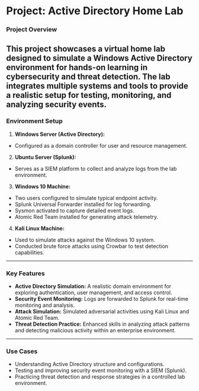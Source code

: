 # Project: Active Directory Home Lab
### Project Overview
This project showcases a virtual home lab designed to simulate a Windows Active Directory environment for hands-on learning in cybersecurity and threat detection. The lab integrates multiple systems and tools to provide a realistic setup for testing, monitoring, and analyzing security events.
---
### Environment Setup
1. **Windows Server (Active Directory):**
  - Configured as a domain controller for user and resource management.
2. **Ubuntu Server (Splunk):**
  - Serves as a SIEM platform to collect and analyze logs from the lab environment.
3. **Windows 10 Machine:**
  - Two users configured to simulate typical endpoint activity.
  - Splunk Universal Forwarder installed for log forwarding.
  - Sysmon activated to capture detailed event logs.
  - Atomic Red Team installed for generating attack telemetry.
4. **Kali Linux Machine:**
  - Used to simulate attacks against the Windows 10 system.
  - Conducted brute force attacks using Crowbar to test detection capabilities.
---
### Key Features
- **Active Directory Simulation:** A realistic domain environment for exploring authentication, user management, and access control.
- **Security Event Monitoring:** Logs are forwarded to Splunk for real-time monitoring and analysis.
- **Attack Simulation:** Simulated adversarial activities using Kali Linux and Atomic Red Team.
- **Threat Detection Practice:** Enhanced skills in analyzing attack patterns and detecting malicious activity within an enterprise environment.
---
### Use Cases
- Understanding Active Directory structure and configurations.
- Testing and improving security event monitoring with a SIEM (Splunk).
- Practicing threat detection and response strategies in a controlled lab environment.
